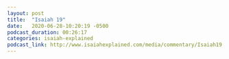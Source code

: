 ```yaml
---
layout: post
title:  "Isaiah 19"
date:   2020-06-28-10:20:19 -0500
podcast_duration: 00:26:17
categories: isaiah-explained
podcast_link: http://www.isaiahexplained.com/media/commentary/Isaiah19.mp3
---
```

